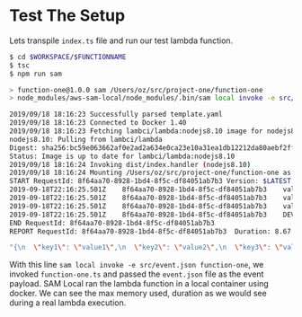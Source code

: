 # Test The Setup

Lets transpile `index.ts` file and run our test lambda function.

```bash
$ cd $WORKSPACE/$FUNCTIONNAME
$ tsc
$ npm run sam

> function-one@1.0.0 sam /Users/oz/src/project-one/function-one
> node_modules/aws-sam-local/node_modules/.bin/sam local invoke -e src/event.json function-one

2019/09/18 18:16:23 Successfully parsed template.yaml
2019/09/18 18:16:23 Connected to Docker 1.40
2019/09/18 18:16:23 Fetching lambci/lambda:nodejs8.10 image for nodejs8.10 runtime...
nodejs8.10: Pulling from lambci/lambda
Digest: sha256:bc59e063662af0e2ad2a634e0ca23e10a31ea1db12212da80aebf2ff2d9ee323
Status: Image is up to date for lambci/lambda:nodejs8.10
2019/09/18 18:16:24 Invoking dist/index.handler (nodejs8.10)
2019/09/18 18:16:24 Mounting /Users/oz/src/project-one/function-one as /var/task:ro inside runtime container
START RequestId: 8f64aa70-8928-1bd4-8f5c-df84051ab7b3 Version: $LATEST
2019-09-18T22:16:25.501Z	8f64aa70-8928-1bd4-8f5c-df84051ab7b3	value1 = value1
2019-09-18T22:16:25.501Z	8f64aa70-8928-1bd4-8f5c-df84051ab7b3	value2 = value2
2019-09-18T22:16:25.501Z	8f64aa70-8928-1bd4-8f5c-df84051ab7b3	value3 = value3
2019-09-18T22:16:25.501Z	8f64aa70-8928-1bd4-8f5c-df84051ab7b3	DEV
END RequestId: 8f64aa70-8928-1bd4-8f5c-df84051ab7b3
REPORT RequestId: 8f64aa70-8928-1bd4-8f5c-df84051ab7b3	Duration: 8.67 ms	Billed Duration: 100 ms	Memory Size: 128 MB	Max Memory Used: 30 MB	

"{\n  \"key1\": \"value1\",\n  \"key2\": \"value2\",\n  \"key3\": \"value3\"\n}"

```

With this line `sam local invoke -e src/event.json function-one`, we invoked `function-one.ts` and passed the `event.json` file as the event payload. SAM Local ran the lambda function in a local container using docker. We can see the max memory used, duration as we would see during a real lambda execution.